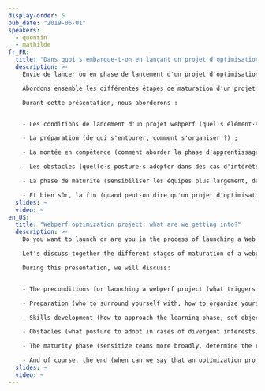 ```yaml
---
display-order: 5
pub_date: "2019-06-01"
speakers:
  - quentin
  - mathilde
fr_FR:
  title: "Dans quoi s'embarque-t-on en lançant un projet d'optimisation de la webperf ?"
  description: >-
    Envie de lancer ou en phase de lancement d'un projet d'optimisation de la performance Web ?

    Abordons ensemble les différentes étapes de maturation d'un projet de webperf en entreprise au travers du retour d'expérience de OUI.sncf, mais  également sur des retours d'expériences d'autres sites e-commerce ayant eu la même démarche.

    Durant cette présentation, nous aborderons :


    - Les conditions de lancement d'un projet webperf (quel·s élément·s déclencheur·s ou argument·s peuvent permettre la prise de conscience de la nécessité de lancer un tel projet ?) ;

    - La préparation (de qui s'entourer, comment s'organiser ?) ;

    - La montée en compétence (comment aborder la phase d'apprentissage, fixer des objectifs, revoir son monitoring) ;

    - Les obstacles (quelle·s posture·s adopter dans des cas d'intérêts divergents) ;

    - La phase de maturité (sensibiliser les équipes plus largement, déterminer les relais de l'acculturation) ;

    - Et bien sûr, la fin (quand peut-on dire qu'un projet d'optimisation est terminé ?).
  slides: ~
  video: ~
en_US:
  title: "Webperf optimization project: what are we getting into?"
  description: >-
    Do you want to launch or are you in the process of launching a Web performance optimization project?

    Let's discuss together the different stages of maturation of a webperf project in a company through the feedback of OUI.sncf, but also from other e-commerce sites that have had the same approach.

    During this presentation, we will discuss:


    - The preconditions for launching a webperf project (what triggers or arguments can make you aware of the need to launch such a project?);

    - Preparation (who to surround yourself with, how to organize yourself?);

    - Skills development (how to approach the learning phase, set objectives, review your monitoring);

    - Obstacles (what posture to adopt in cases of divergent interests);

    - The maturity phase (sensitize teams more broadly, determine the relays of acculturation);

    - And of course, the end (when can we say that an optimization project is finished?).
  slides: ~
  video: ~
---
```

